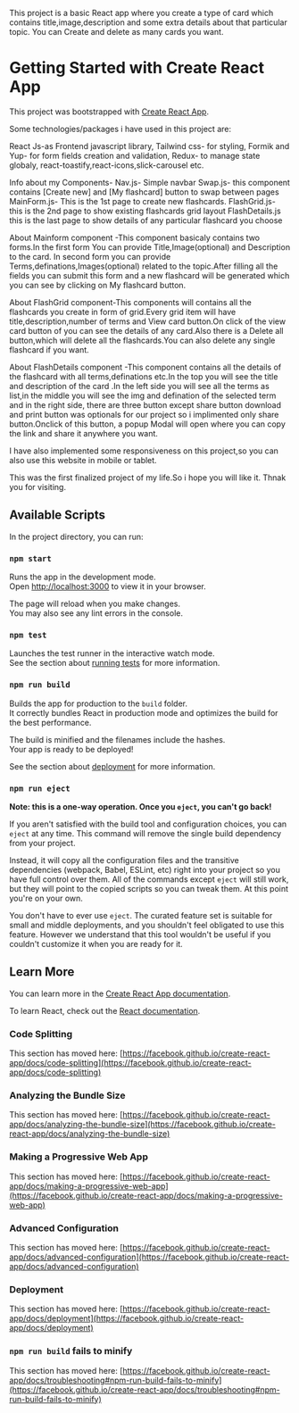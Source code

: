 This project is a basic React app where you create a type of card which contains title,image,description and some extra details about that particular topic.
You can Create and delete as many cards you want.

# Getting Started with Create React App

This project was bootstrapped with [Create React App](https://github.com/facebook/create-react-app).

Some technologies/packages i have used in this project are:

React Js-as Frontend javascript library,
Tailwind css- for styling,
Formik and Yup- for form fields creation and validation,
Redux- to manage state globaly,
react-toastify,react-icons,slick-carousel etc.


Info about my Components-
Nav.js- Simple navbar
Swap.js- this component contains [Create new] and [My flashcard] button to swap between pages
MainForm.js- This is the 1st page to create new flashcards.
FlashGrid.js- this is the 2nd page to show existing flashcards grid layout
FlashDetails.js this is the last page to show details of any particular flashcard you choose

About Mainform component -This component basicaly contains two forms.In the first form You can provide Title,Image(optional) and Description to the card.
In second form you can provide Terms,definations,Images(optional) related to the topic.After filling all the fields you can submit this form and a new flashcard will be generated which you can see by clicking on My flashcard button.

About FlashGrid component-This components will contains all the flashcards you create in form of grid.Every grid item will have title,description,number of terms and View card button.On click of the view card button of you can see the details of any card.Also there is a Delete all button,which will delete all the flashcards.You can also delete any single flashcard if you want. 

About FlashDetails component -This component contains all the details of the flashcard with all terms,definations etc.In the top you will see the title and description of the card .In the left side you will see all the terms as list,in the middle you will see the img and defination of the selected term and in the right side, there are three button except share button download and print button was optionals for our project so i implimented only share button.Onclick of this button, a popup Modal will open where you can copy the link and share it anywhere you want.

I have also implemented some responsiveness on this project,so you can also use this website in mobile or tablet.

This was the first finalized project of my life.So i hope you will like it.
Thnak you for visiting.



## Available Scripts

In the project directory, you can run:

### `npm start`

Runs the app in the development mode.\
Open [http://localhost:3000](http://localhost:3000) to view it in your browser.

The page will reload when you make changes.\
You may also see any lint errors in the console.

### `npm test`

Launches the test runner in the interactive watch mode.\
See the section about [running tests](https://facebook.github.io/create-react-app/docs/running-tests) for more information.

### `npm run build`

Builds the app for production to the `build` folder.\
It correctly bundles React in production mode and optimizes the build for the best performance.

The build is minified and the filenames include the hashes.\
Your app is ready to be deployed!

See the section about [deployment](https://facebook.github.io/create-react-app/docs/deployment) for more information.

### `npm run eject`

**Note: this is a one-way operation. Once you `eject`, you can't go back!**

If you aren't satisfied with the build tool and configuration choices, you can `eject` at any time. This command will remove the single build dependency from your project.

Instead, it will copy all the configuration files and the transitive dependencies (webpack, Babel, ESLint, etc) right into your project so you have full control over them. All of the commands except `eject` will still work, but they will point to the copied scripts so you can tweak them. At this point you're on your own.

You don't have to ever use `eject`. The curated feature set is suitable for small and middle deployments, and you shouldn't feel obligated to use this feature. However we understand that this tool wouldn't be useful if you couldn't customize it when you are ready for it.

## Learn More

You can learn more in the [Create React App documentation](https://facebook.github.io/create-react-app/docs/getting-started).

To learn React, check out the [React documentation](https://reactjs.org/).

### Code Splitting

This section has moved here: [https://facebook.github.io/create-react-app/docs/code-splitting](https://facebook.github.io/create-react-app/docs/code-splitting)

### Analyzing the Bundle Size

This section has moved here: [https://facebook.github.io/create-react-app/docs/analyzing-the-bundle-size](https://facebook.github.io/create-react-app/docs/analyzing-the-bundle-size)

### Making a Progressive Web App

This section has moved here: [https://facebook.github.io/create-react-app/docs/making-a-progressive-web-app](https://facebook.github.io/create-react-app/docs/making-a-progressive-web-app)

### Advanced Configuration

This section has moved here: [https://facebook.github.io/create-react-app/docs/advanced-configuration](https://facebook.github.io/create-react-app/docs/advanced-configuration)

### Deployment

This section has moved here: [https://facebook.github.io/create-react-app/docs/deployment](https://facebook.github.io/create-react-app/docs/deployment)

### `npm run build` fails to minify

This section has moved here: [https://facebook.github.io/create-react-app/docs/troubleshooting#npm-run-build-fails-to-minify](https://facebook.github.io/create-react-app/docs/troubleshooting#npm-run-build-fails-to-minify)

